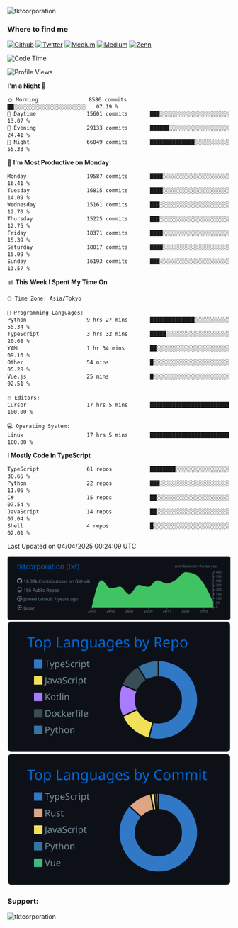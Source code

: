 <p align="left"> <img src="https://komarev.com/ghpvc/?username=tktcorporation&label=Profile%20views&color=0e75b6&style=flat" alt="tktcorporation" /> </p>

<h3>Where to find me</h3>
<p>
<a href="https://github.com/tktcorporation" target="_blank"><img alt="Github" src="https://img.shields.io/badge/GitHub-%2312100E.svg?&style=for-the-badge&logo=Github&logoColor=white" /></a>
<a href="https://twitter.com/tktcorporation" target="_blank"><img alt="Twitter" src="https://img.shields.io/badge/twitter-%231DA1F2.svg?&style=for-the-badge&logo=twitter&logoColor=white" /></a>
<a href="https://www.linkedin.com/in/tktcorporation" target="_blank"><img alt="Medium" src="https://img.shields.io/badge/linkdin-0a66c2.svg?&style=for-the-badge&logo=linkedin&logoColor=white" /></a>
<a href="https://qiita.com/tktcorporation" target="_blank"><img alt="Medium" src="https://img.shields.io/badge/qiita-55C500.svg?&style=for-the-badge&logo=qiita&logoColor=white" /></a>
<a href="https://zenn.dev/tktcorporation" target="_blank"><img alt="Zenn" src="https://img.shields.io/badge/Zenn-3EA8FF.svg?&style=for-the-badge&logo=Zenn&logoColor=white" /></a>
</p>
  
<!--START_SECTION:waka-->
![Code Time](http://img.shields.io/badge/Code%20Time-2%2C265%20hrs%2036%20mins-blue)

![Profile Views](http://img.shields.io/badge/Profile%20Views-0-blue)

**I'm a Night 🦉** 

```text
🌞 Morning                8586 commits        ██░░░░░░░░░░░░░░░░░░░░░░░   07.19 % 
🌆 Daytime                15601 commits       ███░░░░░░░░░░░░░░░░░░░░░░   13.07 % 
🌃 Evening                29133 commits       ██████░░░░░░░░░░░░░░░░░░░   24.41 % 
🌙 Night                  66049 commits       ██████████████░░░░░░░░░░░   55.33 % 
```
📅 **I'm Most Productive on Monday** 

```text
Monday                   19587 commits       ████░░░░░░░░░░░░░░░░░░░░░   16.41 % 
Tuesday                  16815 commits       ████░░░░░░░░░░░░░░░░░░░░░   14.09 % 
Wednesday                15161 commits       ███░░░░░░░░░░░░░░░░░░░░░░   12.70 % 
Thursday                 15225 commits       ███░░░░░░░░░░░░░░░░░░░░░░   12.75 % 
Friday                   18371 commits       ████░░░░░░░░░░░░░░░░░░░░░   15.39 % 
Saturday                 18017 commits       ████░░░░░░░░░░░░░░░░░░░░░   15.09 % 
Sunday                   16193 commits       ███░░░░░░░░░░░░░░░░░░░░░░   13.57 % 
```


📊 **This Week I Spent My Time On** 

```text
🕑︎ Time Zone: Asia/Tokyo

💬 Programming Languages: 
Python                   9 hrs 27 mins       ██████████████░░░░░░░░░░░   55.34 % 
TypeScript               3 hrs 32 mins       █████░░░░░░░░░░░░░░░░░░░░   20.68 % 
YAML                     1 hr 34 mins        ██░░░░░░░░░░░░░░░░░░░░░░░   09.16 % 
Other                    54 mins             █░░░░░░░░░░░░░░░░░░░░░░░░   05.28 % 
Vue.js                   25 mins             █░░░░░░░░░░░░░░░░░░░░░░░░   02.51 % 

🔥 Editors: 
Cursor                   17 hrs 5 mins       █████████████████████████   100.00 % 

💻 Operating System: 
Linux                    17 hrs 5 mins       █████████████████████████   100.00 % 
```

**I Mostly Code in TypeScript** 

```text
TypeScript               61 repos            ████████░░░░░░░░░░░░░░░░░   30.65 % 
Python                   22 repos            ███░░░░░░░░░░░░░░░░░░░░░░   11.06 % 
C#                       15 repos            ██░░░░░░░░░░░░░░░░░░░░░░░   07.54 % 
JavaScript               14 repos            ██░░░░░░░░░░░░░░░░░░░░░░░   07.04 % 
Shell                    4 repos             █░░░░░░░░░░░░░░░░░░░░░░░░   02.01 % 
```




 Last Updated on 04/04/2025 00:24:09 UTC
<!--END_SECTION:waka-->

[![](https://raw.githubusercontent.com/tktcorporation/tktcorporation/master/profile-summary-card-output/github_dark/0-profile-details.svg)](https://github.com/vn7n24fzkq/github-profile-summary-cards)
[![](https://raw.githubusercontent.com/tktcorporation/tktcorporation/master/profile-summary-card-output/github_dark/1-repos-per-language.svg)](https://github.com/vn7n24fzkq/github-profile-summary-cards) [![](https://raw.githubusercontent.com/tktcorporation/tktcorporation/master/profile-summary-card-output/github_dark/2-most-commit-language.svg)](https://github.com/vn7n24fzkq/github-profile-summary-cards)

<h3 align="left">Support:</h3>
<p><a href="https://www.buymeacoffee.com/tktcorporation"> <img align="left" src="https://cdn.buymeacoffee.com/buttons/v2/default-yellow.png" height="50" width="210" alt="tktcorporation" /></a></p><br><br>
